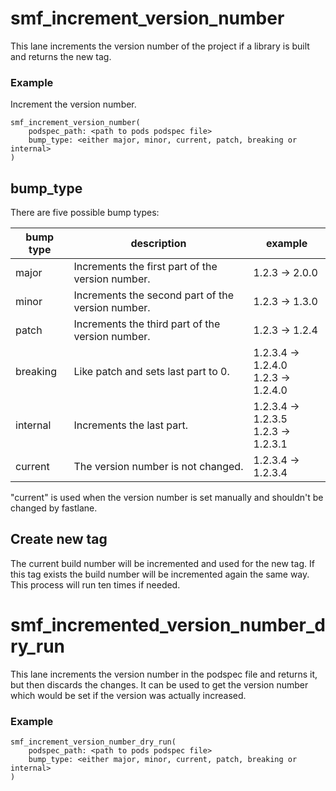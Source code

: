 # smf_increment_version_number

This lane increments the version number of the project if a library is built and returns the new tag.

### Example
Increment the version number.
```
smf_increment_version_number(
    podspec_path: <path to pods podspec file>
    bump_type: <either major, minor, current, patch, breaking or internal>
)
```

## bump_type
There are five possible bump types:<br />

| bump type  | description                                          | example            |
| ---------- | ---------------------------------------------------- | ------------------ |
| major      | Increments the first part of the version number.     | 1.2.3 -> 2.0.0     |
| minor      | Increments the second part of the version number.    | 1.2.3 -> 1.3.0     |
| patch      | Increments the third part of the version number.     | 1.2.3 -> 1.2.4     |
| breaking   | Like patch and sets last part to 0.                  | 1.2.3.4 -> 1.2.4.0<br />1.2.3 -> 1.2.4.0 |
| internal   | Increments the last part.                            | 1.2.3.4 -> 1.2.3.5<br />1.2.3 -> 1.2.3.1 |
| current    | The version number is not changed.                   | 1.2.3.4 -> 1.2.3.4 |

"current" is used when the version number is set manually and shouldn't be changed by fastlane.

## Create new tag
The current build number will be incremented and used for the new tag. If this tag exists the build number will be incremented again the same way. This process will run ten times if needed. 


# smf_incremented_version_number_dry_run

This lane increments the version number in the podspec file and returns it, but then discards the changes. It can be used to get the version number which would be set if the version was actually increased.

### Example

```
smf_increment_version_number_dry_run(
    podspec_path: <path to pods podspec file>
    bump_type: <either major, minor, current, patch, breaking or internal>
)
```